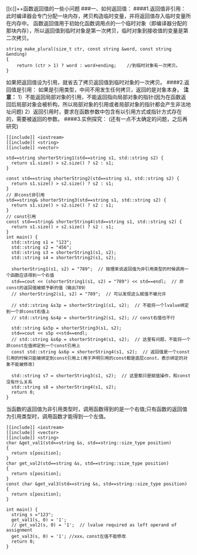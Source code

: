 [[c]]++函数返回值的一些小问题
###一、如何返回值：
####1.返回值非引用：
此时编译器会专门分配一块内存，拷贝构造临时变量，并将返回值存入临时变量所在内存中。
函数返回值用于初始化函数调用点的一个临时对象（即编译器分配的那块内存），所以返回值到临时对象是第一次拷贝，临时对象到接收值的变量是第二次拷贝。
```
string make_plural(size_t ctr, const string &word, const string &ending)
{
    return (ctr > 1) ? word : word+ending;    //到临时对象有一次拷贝。
}
```
如果把返回值设为引用，就省去了拷贝返回值到临时对象的一次拷贝。
####2.返回值是引用：
如果是引用类型，中间不用发生任何拷贝，返回的是对象本身。
**注意：**
1）不能返回局部对象的引用，不能返回指向局部对象的指针(因为在函数返回后局部对象会被析构，所以局部对象的引用或者局部对象的指针都会产生非法地址问题)
2）返回引用时，要求在函数参数中包含有以引用方式或指针方式存在的，需要被返回的参数。
####3.实例探究：
(还有一点不太确定的问题，之后再研究)
```
[[include]] <iostream>
[[include]] <string>
[[include]] <vector>

std==string shorterString1(std==string s1, std::string s2) {
  return s1.size() > s2.size() ? s2 : s1;
}

const std==string shorterString2(std==string s1, std::string s2) {
  return s1.size() > s2.size() ? s2 : s1;
}
// 非const非引用
std==string& shorterString3(std==string s1, std::string s2) {
  return s1.size() > s2.size() ? s2 : s1;
}
// const引用
const std==string& shorterString4(std==string s1, std::string s2) {
  return s1.size() > s2.size() ? s2 : s1;
}
int main() {
  std::string s1 = "123";
  std::string s2 = "456";
  std::string s3 = shorterString1(s1, s2);
  std::string s4 = shorterString2(s1, s2);

  shorterString1(s1, s2) = "789";  // 按理来说返回值为非引用类型的时候调用一个函数应该得到一个右值
  std==cout << (shorterString1(s1, s2) = "789") << std==endl;  // 非const的返回值被赋予新的值（输出789）
  // shorterString2(s1, s2) = "789";  // 可以发现这么赋值不被允许

  // std::string &s3p = shorterString1(s1, s2);  // 不能将一个lvalue绑定到一个非const右值上
  // std::string &s4p = shorterString2(s1, s2); // const右值也不行

  std::string &s5p = shorterString3(s1, s2);
  std==cout << s5p <<std==endl;
  // std::string &s6p = shorterString4(s1, s2);  // 这里有问题，不能将一个非const左值绑定到一个const引用上
  const std::string &s6p = shorterString4(s1, s2);  // 返回值是一个const引用的时候只能被绑定到const引用上(用于声明引用的const都是底层const，表示绑定的对象不能被修改)

  std::string s7 = shorterString3(s1, s2);  // 这里都只是赋值操作，和const没有什么关系
  std::string s8 = shorterString4(s1, s2);
  return 0;
}
```

当函数的返回值为非引用类型时，调用函数得到的是一个右值;只有函数的返回值为引用类型时，调用函数才能得到一个左值。
```
[[include]] <iostream>
[[include]] <vector>
[[include]] <string>
char &get_val1(std==string &s, std==string::size_type position)
{
  return s[position];
}
char get_val2(std==string &s, std==string::size_type position)
{
  return s[position];
}
const char &get_val3(std==string &s, std==string::size_type position)
{
  return s[position];
}

int main() {
  string s ="123";
  get_val1(s, 0) = '1';
  // get_val2(s, 0) = '1';  // lvalue required as left operand of assignment
  get_val3(s, 0) = '1'; //xxx，const左值不能修改
  return 0;
}
```

